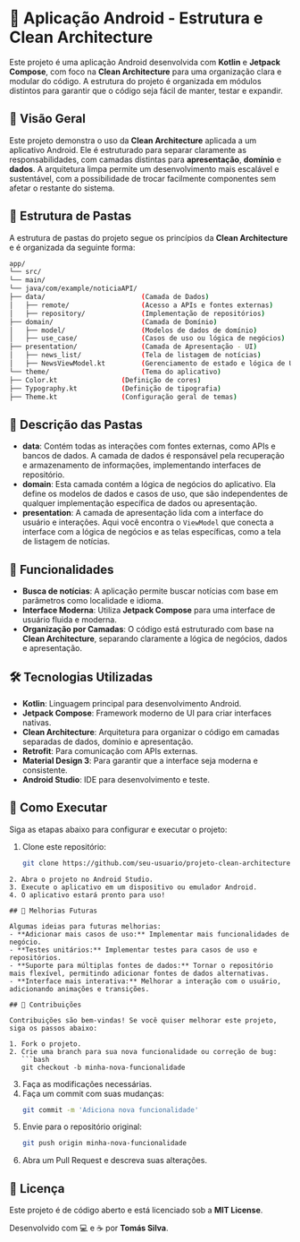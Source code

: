 # 📱 Aplicação Android - Estrutura e Clean Architecture

Este projeto é uma aplicação Android desenvolvida com **Kotlin** e **Jetpack Compose**, com foco na **Clean Architecture** para uma organização clara e modular do código. A estrutura do projeto é organizada em módulos distintos para garantir que o código seja fácil de manter, testar e expandir.

## 📝 Visão Geral

Este projeto demonstra o uso da **Clean Architecture** aplicada a um aplicativo Android. Ele é estruturado para separar claramente as responsabilidades, com camadas distintas para **apresentação**, **domínio** e **dados**. A arquitetura limpa permite um desenvolvimento mais escalável e sustentável, com a possibilidade de trocar facilmente componentes sem afetar o restante do sistema.

## 📂 Estrutura de Pastas

A estrutura de pastas do projeto segue os princípios da **Clean Architecture** e é organizada da seguinte forma:
```bash
app/
└── src/
└── main/
└── java/com/example/noticiaAPI/
├── data/                        (Camada de Dados)
│   ├── remote/                  (Acesso a APIs e fontes externas)
│   ├── repository/              (Implementação de repositórios)
├── domain/                      (Camada de Domínio)
│   ├── model/                   (Modelos de dados de domínio)
│   ├── use_case/                (Casos de uso ou lógica de negócios)
├── presentation/                (Camada de Apresentação - UI)
│   ├── news_list/               (Tela de listagem de notícias)
│   ├── NewsViewModel.kt         (Gerenciamento de estado e lógica de UI)
└── theme/                       (Tema do aplicativo)
├── Color.kt                (Definição de cores)
├── Typography.kt           (Definição de tipografia)
├── Theme.kt                (Configuração geral de temas)
```

## 📂 Descrição das Pastas

- **data**: Contém todas as interações com fontes externas, como APIs e bancos de dados. A camada de dados é responsável pela recuperação e armazenamento de informações, implementando interfaces de repositório.
- **domain**: Esta camada contém a lógica de negócios do aplicativo. Ela define os modelos de dados e casos de uso, que são independentes de qualquer implementação específica de dados ou apresentação.
- **presentation**: A camada de apresentação lida com a interface do usuário e interações. Aqui você encontra o `ViewModel` que conecta a interface com a lógica de negócios e as telas específicas, como a tela de listagem de notícias.

## 🚀 Funcionalidades

- **Busca de notícias**: A aplicação permite buscar notícias com base em parâmetros como localidade e idioma.
- **Interface Moderna**: Utiliza **Jetpack Compose** para uma interface de usuário fluida e moderna.
- **Organização por Camadas**: O código está estruturado com base na **Clean Architecture**, separando claramente a lógica de negócios, dados e apresentação.

## 🛠️ Tecnologias Utilizadas

- **Kotlin**: Linguagem principal para desenvolvimento Android.
- **Jetpack Compose**: Framework moderno de UI para criar interfaces nativas.
- **Clean Architecture**: Arquitetura para organizar o código em camadas separadas de dados, domínio e apresentação.
- **Retrofit**: Para comunicação com APIs externas.
- **Material Design 3**: Para garantir que a interface seja moderna e consistente.
- **Android Studio**: IDE para desenvolvimento e teste.

## 🏃 Como Executar

Siga as etapas abaixo para configurar e executar o projeto:

1. Clone este repositório:
   ```bash
   git clone https://github.com/seu-usuario/projeto-clean-architecture.git
```
2. Abra o projeto no Android Studio.
3. Execute o aplicativo em um dispositivo ou emulador Android.
4. O aplicativo estará pronto para uso!

## 🔧 Melhorias Futuras

Algumas ideias para futuras melhorias:
- **Adicionar mais casos de uso:** Implementar mais funcionalidades de negócio.
- **Testes unitários:** Implementar testes para casos de uso e repositórios.
- **Suporte para múltiplas fontes de dados:** Tornar o repositório mais flexível, permitindo adicionar fontes de dados alternativas.
- **Interface mais interativa:** Melhorar a interação com o usuário, adicionando animações e transições.

## 📝 Contribuições

Contribuições são bem-vindas! Se você quiser melhorar este projeto, siga os passos abaixo:

1. Fork o projeto.
2. Crie uma branch para sua nova funcionalidade ou correção de bug:
   ```bash
   git checkout -b minha-nova-funcionalidade
```
3. Faça as modificações necessárias.
4. Faça um commit com suas mudanças:
   ```bash
   git commit -m 'Adiciona nova funcionalidade'
   ```
5. Envie para o repositório original:
   ```bash
   git push origin minha-nova-funcionalidade
   ```
6. Abra um Pull Request e descreva suas alterações.

## 📄 Licença

Este projeto é de código aberto e está licenciado sob a **MIT License**.

Desenvolvido com 💻 e ☕ por **Tomás Silva**.
